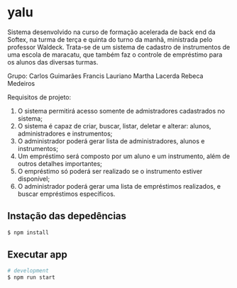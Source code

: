 # yalu

Sistema desenvolvido na curso de formação acelerada de back end da Softex, na turma de terça e quinta do turno da manhã, ministrada pelo professor Waldeck.
Trata-se de um sistema de cadastro de instrumentos de uma escola de maracatu, que também faz o controle de empréstimo para os alunos das diversas turmas.

Grupo:
Carlos Guimarães
Francis Lauriano
Martha Lacerda
Rebeca Medeiros

Requisitos de projeto:
1. O sistema permitirá acesso somente de admistradores cadastrados no sistema;
2. O sistema é capaz de criar, buscar, listar, deletar e alterar: alunos, administradores e instrumentos;
3. O administrador poderá gerar lista de administradores, alunos e instrumentos;
4. Um empréstimo será composto por um aluno e um instrumento, além de outros detalhes importantes;
5. O empréstimo só poderá ser realizado se o instrumento estiver disponível;
6. O administrador poderá gerar uma lista de empréstimos realizados, e buscar empréstimos específicos.
  

## Instação das depedências

```bash
$ npm install
```

## Executar app

```bash
# development
$ npm run start
```
